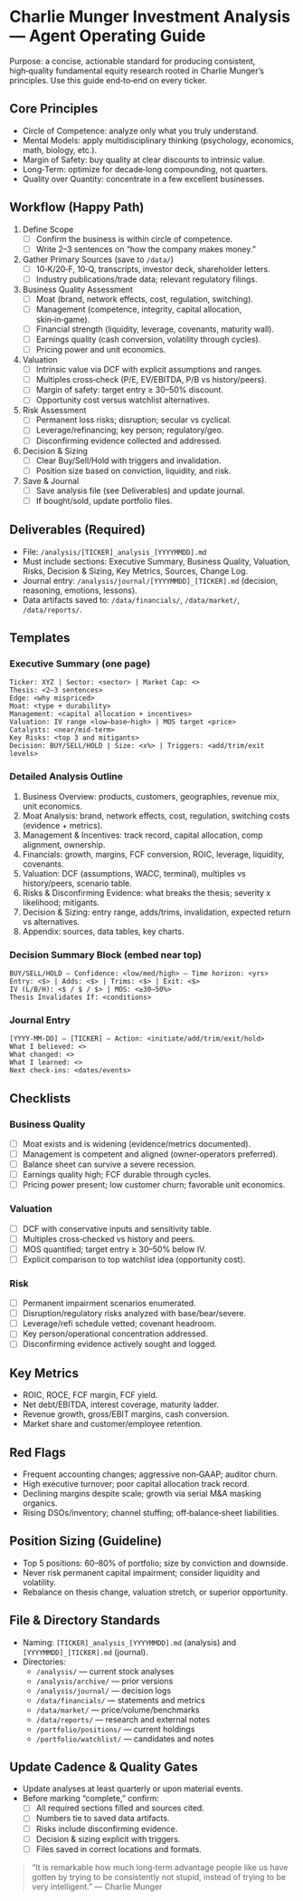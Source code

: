 # Charlie Munger Investment Analysis — Agent Operating Guide

Purpose: a concise, actionable standard for producing consistent, high‑quality fundamental equity research rooted in Charlie Munger’s principles. Use this guide end‑to‑end on every ticker.

## Core Principles
- Circle of Competence: analyze only what you truly understand.
- Mental Models: apply multidisciplinary thinking (psychology, economics, math, biology, etc.).
- Margin of Safety: buy quality at clear discounts to intrinsic value.
- Long‑Term: optimize for decade‑long compounding, not quarters.
- Quality over Quantity: concentrate in a few excellent businesses.

## Workflow (Happy Path)
1) Define Scope
   - [ ] Confirm the business is within circle of competence.
   - [ ] Write 2–3 sentences on “how the company makes money.”
2) Gather Primary Sources (save to `/data/`)
   - [ ] 10‑K/20‑F, 10‑Q, transcripts, investor deck, shareholder letters.
   - [ ] Industry publications/trade data; relevant regulatory filings.
3) Business Quality Assessment
   - [ ] Moat (brand, network effects, cost, regulation, switching).
   - [ ] Management (competence, integrity, capital allocation, skin‑in‑game).
   - [ ] Financial strength (liquidity, leverage, covenants, maturity wall).
   - [ ] Earnings quality (cash conversion, volatility through cycles).
   - [ ] Pricing power and unit economics.
4) Valuation
   - [ ] Intrinsic value via DCF with explicit assumptions and ranges.
   - [ ] Multiples cross‑check (P/E, EV/EBITDA, P/B vs history/peers).
   - [ ] Margin of safety: target entry ≥ 30–50% discount.
   - [ ] Opportunity cost versus watchlist alternatives.
5) Risk Assessment
   - [ ] Permanent loss risks; disruption; secular vs cyclical.
   - [ ] Leverage/refinancing; key person; regulatory/geo.
   - [ ] Disconfirming evidence collected and addressed.
6) Decision & Sizing
   - [ ] Clear Buy/Sell/Hold with triggers and invalidation.
   - [ ] Position size based on conviction, liquidity, and risk.
7) Save & Journal
   - [ ] Save analysis file (see Deliverables) and update journal.
   - [ ] If bought/sold, update portfolio files.

## Deliverables (Required)
- File: `/analysis/[TICKER]_analysis_[YYYYMMDD].md`
- Must include sections: Executive Summary, Business Quality, Valuation, Risks, Decision & Sizing, Key Metrics, Sources, Change Log.
- Journal entry: `/analysis/journal/[YYYYMMDD]_[TICKER].md` (decision, reasoning, emotions, lessons).
- Data artifacts saved to: `/data/financials/`, `/data/market/`, `/data/reports/`.

## Templates

### Executive Summary (one page)
```
Ticker: XYZ | Sector: <sector> | Market Cap: <>
Thesis: <2–3 sentences>  
Edge: <why mispriced>  
Moat: <type + durability>  
Management: <capital allocation + incentives>  
Valuation: IV range <low–base–high> | MOS target <price>  
Catalysts: <near/mid‑term>  
Key Risks: <top 3 and mitigants>  
Decision: BUY/SELL/HOLD | Size: <x%> | Triggers: <add/trim/exit levels>
```

### Detailed Analysis Outline
1. Business Overview: products, customers, geographies, revenue mix, unit economics.
2. Moat Analysis: brand, network effects, cost, regulation, switching costs (evidence + metrics).
3. Management & Incentives: track record, capital allocation, comp alignment, ownership.
4. Financials: growth, margins, FCF conversion, ROIC, leverage, liquidity, covenants.
5. Valuation: DCF (assumptions, WACC, terminal), multiples vs history/peers, scenario table.
6. Risks & Disconfirming Evidence: what breaks the thesis; severity x likelihood; mitigants.
7. Decision & Sizing: entry range, adds/trims, invalidation, expected return vs alternatives.
8. Appendix: sources, data tables, key charts.

### Decision Summary Block (embed near top)
```
BUY/SELL/HOLD — Confidence: <low/med/high> — Time horizon: <yrs>
Entry: <$> | Adds: <$> | Trims: <$> | Exit: <$>
IV (L/B/H): <$ / $ / $> | MOS: <≥30–50%>
Thesis Invalidates If: <conditions>
```

### Journal Entry
```
[YYYY‑MM‑DD] — [TICKER] — Action: <initiate/add/trim/exit/hold>
What I believed: <>
What changed: <>
What I learned: <>
Next check‑ins: <dates/events>
```

## Checklists

### Business Quality
- [ ] Moat exists and is widening (evidence/metrics documented).
- [ ] Management is competent and aligned (owner‑operators preferred).
- [ ] Balance sheet can survive a severe recession.
- [ ] Earnings quality high; FCF durable through cycles.
- [ ] Pricing power present; low customer churn; favorable unit economics.

### Valuation
- [ ] DCF with conservative inputs and sensitivity table.
- [ ] Multiples cross‑checked vs history and peers.
- [ ] MOS quantified; target entry ≥ 30–50% below IV.
- [ ] Explicit comparison to top watchlist idea (opportunity cost).

### Risk
- [ ] Permanent impairment scenarios enumerated.
- [ ] Disruption/regulatory risks analyzed with base/bear/severe.
- [ ] Leverage/refi schedule vetted; covenant headroom.
- [ ] Key person/operational concentration addressed.
- [ ] Disconfirming evidence actively sought and logged.

## Key Metrics
- ROIC, ROCE, FCF margin, FCF yield.
- Net debt/EBITDA, interest coverage, maturity ladder.
- Revenue growth, gross/EBIT margins, cash conversion.
- Market share and customer/employee retention.

## Red Flags
- Frequent accounting changes; aggressive non‑GAAP; auditor churn.
- High executive turnover; poor capital allocation track record.
- Declining margins despite scale; growth via serial M&A masking organics.
- Rising DSOs/inventory; channel stuffing; off‑balance‑sheet liabilities.

## Position Sizing (Guideline)
- Top 5 positions: 60–80% of portfolio; size by conviction and downside.
- Never risk permanent capital impairment; consider liquidity and volatility.
- Rebalance on thesis change, valuation stretch, or superior opportunity.

## File & Directory Standards
- Naming: `[TICKER]_analysis_[YYYYMMDD].md` (analysis) and `[YYYYMMDD]_[TICKER].md` (journal).
- Directories:
  - `/analysis/` — current stock analyses
  - `/analysis/archive/` — prior versions
  - `/analysis/journal/` — decision logs
  - `/data/financials/` — statements and metrics
  - `/data/market/` — price/volume/benchmarks
  - `/data/reports/` — research and external notes
  - `/portfolio/positions/` — current holdings
  - `/portfolio/watchlist/` — candidates and notes

## Update Cadence & Quality Gates
- Update analyses at least quarterly or upon material events.
- Before marking “complete,” confirm:
  - [ ] All required sections filled and sources cited.
  - [ ] Numbers tie to saved data artifacts.
  - [ ] Risks include disconfirming evidence.
  - [ ] Decision & sizing explicit with triggers.
  - [ ] Files saved in correct locations and formats.

> “It is remarkable how much long‑term advantage people like us have gotten by trying to be consistently not stupid, instead of trying to be very intelligent.” — Charlie Munger
